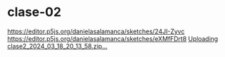 # clase-02
https://editor.p5js.org/danielasalamanca/sketches/24JI-Zyvc
https://editor.p5js.org/danielasalamanca/sketches/eXMfFDrt8
[Uploading clase2_2024_03_18_20_13_58.zip…]()
